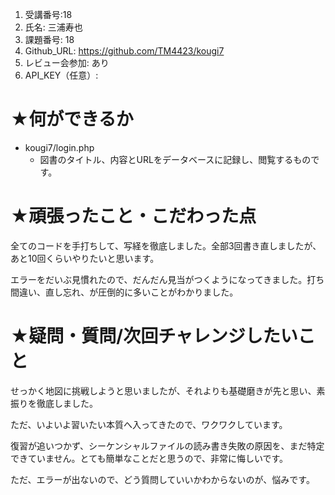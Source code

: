 1. 受講番号:18 
1. 氏名: 三浦寿也
1. 課題番号: 18 
1. Github_URL: https://github.com/TM4423/kougi7
1. レビュー会参加: あり
1. API_KEY（任意）:
# ★何ができるか
- kougi7/login.php
  - 図書のタイトル、内容とURLをデータベースに記録し、閲覧するものです。
# ★頑張ったこと・こだわった点
全てのコードを手打ちして、写経を徹底しました。全部3回書き直しましたが、あと10回くらいやりたいと思います。

エラーをだいぶ見慣れたので、だんだん見当がつくようになってきました。打ち間違い、直し忘れ、が圧倒的に多いことがわかりました。

# ★疑問・質問/次回チャレンジしたいこと
せっかく地図に挑戦しようと思いましたが、それよりも基礎磨きが先と思い、素振りを徹底しました。

ただ、いよいよ習いたい本質へ入ってきたので、ワクワクしています。

復習が追いつかず、シーケンシャルファイルの読み書き失敗の原因を、まだ特定できていません。とても簡単なことだと思うので、非常に悔しいです。

ただ、エラーが出ないので、どう質問していいかわからないのが、悩みです。